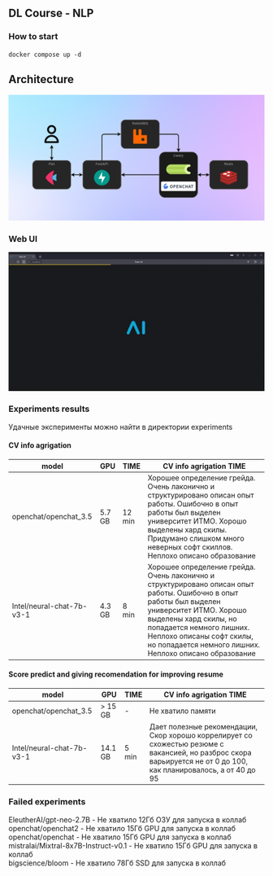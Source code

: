 ## DL Course - NLP

### How to start

```
docker compose up -d
```

## Architecture

![Scheme](assets/scheme.png)

### Web UI

![Web UI - GIF](assets/web-ui.gif)


### Experiments results

Удачные эксперименты можно найти в директории experiments

#### CV info agrigation
model                          | GPU    | TIME   | CV info agrigation TIME
-------------------------------|--------|--------|------------------------------------------------------------------------
openchat/openchat_3.5          | 5.7 GB | 12 min | Хорошее определение грейда. Очень лаконично и структурировано описан опыт работы. Ошибочно в опыт работы был выделен университет ИТМО. Хорошо выделены хард скилы. Придумано слишком много неверных софт скиллов. Неплохо описано образование
Intel/neural-chat-7b-v3-1      | 4.3 GB | 8 min  | Хорошее определение грейда. Очень лаконично и структурировано описан опыт работы. Ошибочно в опыт работы был выделен университет ИТМО. Хорошо выделены хард скилы, но попадается немного лишних. Неплохо описаны софт скилы, но попадается немного лишних. Неплохо описано образование

#### Score predict and giving recomendation for improving resume
model                          | GPU     | TIME  | CV info agrigation TIME
-------------------------------|---------|-------|------------------------------------------------------------------------
openchat/openchat_3.5          | > 15 GB | -     | Не хватило памяти
Intel/neural-chat-7b-v3-1      | 14.1 GB | 5 min | Дает полезные рекомендации, Скор хорошо коррелирует со схожестью резюме с вакансией, но разброс скора варьируется не от 0 до 100, как планировалось, а от 40 до 95

### Failed experiments

EleutherAI/gpt-neo-2.7B - Не хватило 12Гб ОЗУ для запуска в коллаб  
openchat/openchat2 - Не хватило 15Гб GPU для запуска в коллаб   
openchat/openchat - Не хватило 15Гб GPU для запуска в коллаб    
mistralai/Mixtral-8x7B-Instruct-v0.1 - Не хватило 15Гб GPU для запуска в коллаб     
bigscience/bloom - Не хватило 78Гб SSD для запуска в коллаб